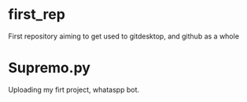 # first_rep
First repository aiming to get used to gitdesktop, and github as a whole

# Supremo.py
Uploading my firt project, whataspp bot.
